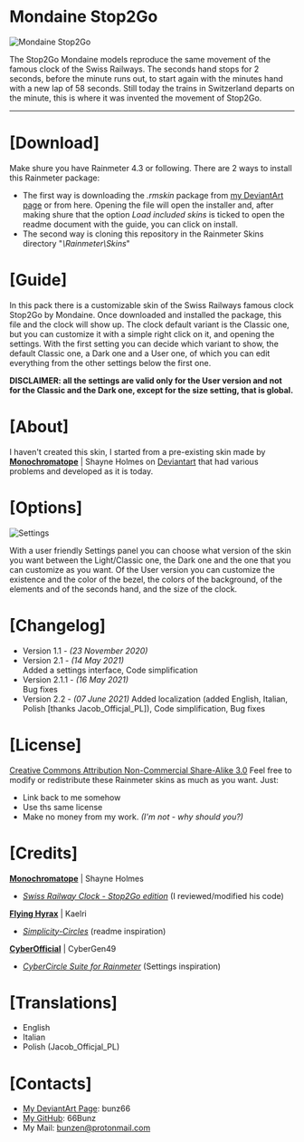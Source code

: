 # __Mondaine Stop2Go__

![Mondaine Stop2Go](https://user-images.githubusercontent.com/66331265/118241245-3874ab00-b49c-11eb-8da1-59387da53f66.png)

The Stop2Go Mondaine models reproduce the same movement of the famous clock of the Swiss Railways. The seconds hand stops for 2 seconds, before the minute runs out, to start again with the minutes hand with a new lap of 58 seconds. Still today the trains in Switzerland departs on the minute, this is where it was invented the movement of Stop2Go.

----

# [Download]
Make shure you have Rainmeter 4.3 or following.
There are 2 ways to install this Rainmeter package:
 - The first way is downloading the *.rmskin* package from [my DeviantArt page](https://www.deviantart.com/bunz66/art/Mondaine-Stop2Go-2-1-ENG-862227018) or from here. Opening the file will open the installer and, after making shure that the option *Load included skins* is ticked to open the readme document with the guide, you can click on install.
 - The second way is cloning this repository in the Rainmeter Skins directory "*\Rainmeter\Skins*"

# [Guide]
In this pack there is a customizable skin of the Swiss Railways famous clock Stop2Go by Mondaine. Once downloaded and installed the package, this file and the clock will show up. The clock default variant is the Classic one, but you can customize it with a simple right click on it, and opening the settings. With the first setting you can decide which variant to show, the default Classic one, a Dark one and a User one, of which you can edit everything from the other settings below the first one. 

__DISCLAIMER: all the settings are valid only for the User version and not for the Classic and the Dark one, except for the size setting, that is global.__ 
 
# [About]
I haven't created this skin, I started from a pre-existing skin made by [**Monochromatope**](https://www.deviantart.com/monochromatope) | Shayne Holmes on [Deviantart](https://www.deviantart.com/) that had various problems and developed as it is today.

# [Options]
![Settings](https://user-images.githubusercontent.com/66331265/118241293-43c7d680-b49c-11eb-981b-fe54f78727a0.png)

With a user friendly Settings panel you can choose what version of the skin you want between the Light/Classic one, the Dark one and the one that you can customize as you want.
Of the User version you can customize the existence and the color of the bezel, the colors of the background, of the elements and of the seconds hand, and the size of the clock. 

# [Changelog]
- Version 1.1 - *(23 November 2020)*  
- Version 2.1 - *(14 May 2021)*  
  Added a settings interface, Code simplification
- Version 2.1.1 - *(16 May 2021)*  
  Bug fixes
- Version 2.2 - *(07 June 2021)*
  Added localization (added English, Italian, Polish [thanks Jacob_Officjal_PL]), Code simplification, Bug fixes

# [License]
[Creative Commons Attribution Non-Commercial Share-Alike 3.0](http://creativecommons.org/licenses/by-nc-sa/3.0/)
Feel free to modify or redistribute these Rainmeter skins as much as you want. Just:
- Link back to me somehow
- Use ths same license
- Make no money from my work. *(I'm not - why should you?)*

# [Credits]
[**Monochromatope**](https://www.deviantart.com/monochromatope) | Shayne Holmes
- [*Swiss Railway Clock - Stop2Go edition*](https://www.deviantart.com/monochromatope/art/Swiss-Railway-Clock-Stop2Go-edition-592873114) (I reviewed/modified his code)

[**Flying Hyrax**](https://www.deviantart.com/flyinghyrax) | Kaelri
- [*Simplicity-Circles*](https://www.deviantart.com/flyinghyrax/art/Simplicity-Circles-223877982) (readme inspiration)

[**CyberOfficial**](https://www.deviantart.com/cybergen49) | CyberGen49
- [*CyberCircle Suite for Rainmeter*](https://www.deviantart.com/cybergen49/art/CyberCircle-Suite-for-Rainmeter-815752935) (Settings inspiration)

# [Translations]
- English
- Italian
- Polish (Jacob_Officjal_PL)

# [Contacts]
- [My DeviantArt Page](https://www.deviantart.com/bunz66): bunz66
- [My GitHub](https://github.com/66Bunz/-Rainmeter-Mondaine_Stop2Go): 66Bunz
- My Mail: [bunzen@protonmail.com](mailto:bunzen@protonmail.com)
